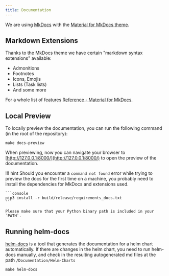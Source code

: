 ```yaml
---
title: Documentation
---
```


We are using [MkDocs](https://www.mkdocs.org/) with the [Material for MkDocs theme](https://squidfunk.github.io/mkdocs-material/).

## Markdown Extensions

Thanks to the MkDocs theme we have certain "markdown syntax extensions" available:

* Admonitions
* Footnotes
* Icons, Emojis
* Lists (Task lists)
* And some more

For a whole list of features [Reference - Material for MkDocs](https://squidfunk.github.io/mkdocs-material/reference/).

## Local Preview

To locally preview the documentation, you can run the following command (in the root of the repository):

```console
make docs-preview
```

When previewing, now you can navigate your browser to [http://127.0.0.1:8000/](http://127.0.0.1:8000/) to open the preview of the documentation.

!!! hint
    Should you encounter a `command not found` error while trying to preview the docs for the first time on a machine, you probably need to install the dependencies for MkDocs and extensions used.

    ```console
    pip3 install -r build/release/requirements_docs.txt
    ```

    Please make sure that your Python binary path is included in your `PATH`.

## Running helm-docs
[helm-docs](https://github.com/norwoodj/helm-docs) is a tool that generates the documentation for a helm chart automatically. If there are changes in the helm chart, you need to run helm-docs manually, and check in the resulting autogenerated md files at the path `/Documentation/Helm-Charts`

```console
make helm-docs
```
